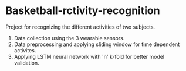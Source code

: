 # Basketball-rctivity-recognition

Project for recognizing the different activities of two subjects.
1. Data collection using the 3 wearable sensors.
2. Data preprocessing and applying sliding window for time dependent activites.
3. Applying LSTM neural network with 'n' k-fold for better model validation.
